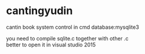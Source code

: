 # cantingyudin   
cantin book system 
control in cmd
database:mysqlite3

you need to compile sqlite.c together with other  .c    
better to open it in visual studio 2015


